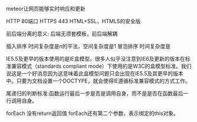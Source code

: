 meteor让网页能够实时响应和更新

HTTP 80端口
HTTPS 443 HTML+SSL，HTMLS的安全版

前后端分离的意义:
后端无须套模板，前后端解耦  


插入排序 时间复杂度是n的平法，空间复杂度是1
冒泡排序 时间复杂度是

IE5.5及更早的版本使用的是IE盒模型。很多人似乎没注意到IE6及更新的版本在标准兼容模式（standards compliant mode）下使用的是W3C的盒模型标准。我们说这是一个好消息因为这意味着此盒模型问题只会出现在IE5.5及其更早的版本中。只要为文档设置一个DOCTYPE，就会使得IE遵循标准兼容模式的方式工作。

尾递归的判断标准:函数运行最后一步是否是调用自身，而不是是否在函数最后一行调用自身。  


forEach 没有return返回值
forEach还有第二个参数，表示绑定的this对象。  
